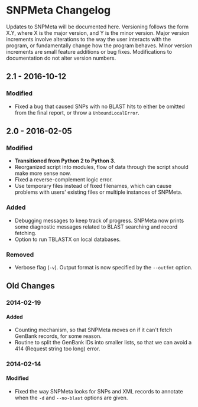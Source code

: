 # SNPMeta Changelog
Updates to SNPMeta will be documented here. Versioning follows the form X.Y,
where X is the major version, and Y is the minor version. Major version
increments involve alterations to the way the user interacts with the program,
or fundamentally change how the program behaves. Minor version increments
are small feature additions or bug fixes. Modifications to documentation do not
alter version numbers.

## 2.1 - 2016-10-12
### Modified
- Fixed a bug that caused SNPs with no BLAST hits to either be omitted from the
  final report, or throw a `UnboundLocalError`.

## 2.0 - 2016-02-05
### Modified
- **Transitioned from Python 2 to Python 3.**
- Reorganized script into modules, flow of data through the script should make
  more sense now.
- Fixed a reverse-complement logic error.
- Use temporary files instead of fixed filenames, which can cause problems with
  users' existing files or multiple instances of SNPMeta.

### Added
- Debugging messages to keep track of progress. SNPMeta now prints some
  diagnostic messages related to BLAST searching and record fetching.
- Option to run TBLASTX on local databases.

### Removed
- Verbose flag (`-v`). Output format is now specified by the `--outfmt` option.


## Old Changes
### 2014-02-19
#### Added
- Counting mechanism, so that SNPMeta moves on if it can't fetch GenBank
  records, for some reason.
- Routine to split the GenBank IDs into smaller lists, so that we
  can avoid a 414 (Request string too long) error.

### 2014-02-14
#### Modified
- Fixed the way SNPMeta looks for SNPs and XML records to annotate
  when the `-d` and `--no-blast` options are given.
